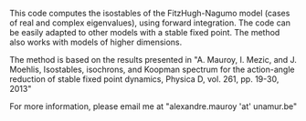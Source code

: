 This code computes the isostables of the FitzHugh-Nagumo model (cases of real and complex eigenvalues), using forward integration.
The code can be easily adapted to other models with a stable fixed point. The method also works with models of higher dimensions.

The method is based on the results presented in "A. Mauroy, I. Mezic, and J. Moehlis, Isostables, isochrons, and Koopman spectrum for the action-angle reduction of stable fixed point dynamics, Physica D, vol. 261, pp. 19-30, 2013"

For more information, please email me at "alexandre.mauroy 'at' unamur.be"
